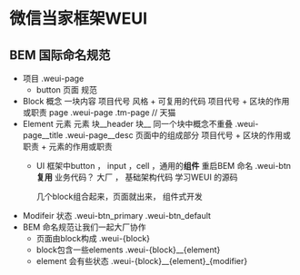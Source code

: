 # 微信当家框架WEUI

## BEM 国际命名规范

- 项目 .weui-page 
   - button 页面
规范 
- Block 概念
   一块内容  项目代号 风格 + 可复用的代码
   项目代号 + 区块的作用或职责 page
   .weui-page
   .tm-page // 天猫
- Element 元素
   元素 
       块__header
       块__
       同一个块中概念不重叠
       .weui-page__title
       .weui-page__desc
  页面中的组成部分  项目代号 + 区块的作用或职责 + 元素的作用或职责
  - UI 框架中button ， input ，cell ，通用的**组件**
     重启BEM 命名
     .weui-btn **复用** 
     业务代码？ 
     大厂 ， 
     基础架构代码 学习WEUI 的源码

    几个block组合起来，页面就出来， 组件式开发
- Modifeir
  状态
  .weui-btn_primary
  .weui-btn_default
- BEM 命名规范让我们一起大厂协作
  - 页面由block构成 .weui-{block}
  - block包含一些elements  .weui-{block}__{element} 
  - element 会有些状态
   .weui-{block}__{element}_{modifier}
 